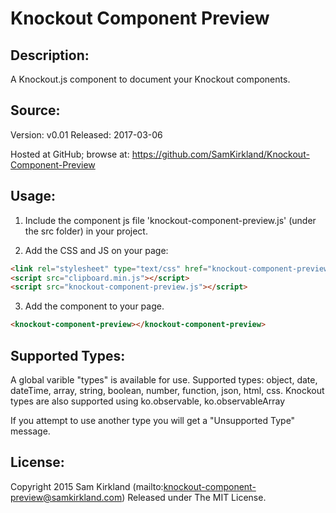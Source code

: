 # Knockout Component Preview

## Description:

A Knockout.js component to document your Knockout components.

## Source:

Version: v0.01
Released: 2017-03-06

Hosted at GitHub; browse at:
https://github.com/SamKirkland/Knockout-Component-Preview

## Usage:

1. Include the component js file 'knockout-component-preview.js' (under the src folder) in your project.

2. Add the CSS and JS on your page:
```html
<link rel="stylesheet" type="text/css" href="knockout-component-preview.css" />
<script src="clipboard.min.js"></script>
<script src="knockout-component-preview.js"></script>
```

3. Add the component to your page.
```html
<knockout-component-preview></knockout-component-preview>
```

## Supported Types:
A global varible "types" is available for use.
Supported types: object, date, dateTime, array, string, boolean, number, function, json, html, css.
Knockout types are also supported using ko.observable, ko.observableArray

If you attempt to use another type you will get a "Unsupported Type" message.


## License:

Copyright 2015 Sam Kirkland (mailto:knockout-component-preview@samkirkland.com)
Released under The MIT License.